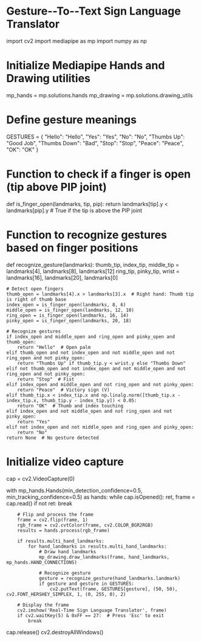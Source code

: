 # Gesture--To--Text Sign Language Translator 
import cv2
import mediapipe as mp
import numpy as np

# Initialize Mediapipe Hands and Drawing utilities
mp_hands = mp.solutions.hands
mp_drawing = mp.solutions.drawing_utils

# Define gesture meanings
GESTURES = {
"Hello": "Hello",
"Yes": "Yes",
"No": "No",
"Thumbs Up": "Good Job",
"Thumbs Down": "Bad",
"Stop": "Stop",
"Peace": "Peace",
"OK": "OK"
}

# Function to check if a finger is open (tip above PIP joint)
def is_finger_open(landmarks, tip, pip):
    return landmarks[tip].y < landmarks[pip].y  # True if the tip is above the PIP joint
# Function to recognize gestures based on finger positions
def recognize_gesture(landmarks):
    thumb_tip, index_tip, middle_tip = landmarks[4], landmarks[8], landmarks[12]
    ring_tip, pinky_tip, wrist = landmarks[16], landmarks[20], landmarks[0]

    # Detect open fingers
    thumb_open = landmarks[4].x > landmarks[3].x  # Right hand: Thumb tip is right of thumb base
    index_open = is_finger_open(landmarks, 8, 6)
    middle_open = is_finger_open(landmarks, 12, 10)
    ring_open = is_finger_open(landmarks, 16, 14)
    pinky_open = is_finger_open(landmarks, 20, 18)

    # Recognize gestures
    if index_open and middle_open and ring_open and pinky_open and thumb_open:
        return "Hello"  # Open palm
    elif thumb_open and not index_open and not middle_open and not ring_open and not pinky_open:
        return "Thumbs Up" if thumb_tip.y < wrist.y else "Thumbs Down"
    elif not thumb_open and not index_open and not middle_open and not ring_open and not pinky_open:
        return "Stop"  # Fist
    elif index_open and middle_open and not ring_open and not pinky_open:
        return "Peace"  # Victory sign (V)
    elif thumb_tip.x < index_tip.x and np.linalg.norm([thumb_tip.x - index_tip.x, thumb_tip.y - index_tip.y]) < 0.05:
        return "OK"  # Thumb and index touching
    elif index_open and not middle_open and not ring_open and not pinky_open:
        return "Yes"
    elif not index_open and not middle_open and ring_open and pinky_open:
        return "No"
    return None  # No gesture detected

# Initialize video capture
cap = cv2.VideoCapture(0)

with mp_hands.Hands(min_detection_confidence=0.5, min_tracking_confidence=0.5) as hands:
    while cap.isOpened():
        ret, frame = cap.read()
        if not ret:
            break

        # Flip and process the frame
        frame = cv2.flip(frame, 1)
        rgb_frame = cv2.cvtColor(frame, cv2.COLOR_BGR2RGB)
        results = hands.process(rgb_frame)

        if results.multi_hand_landmarks:
            for hand_landmarks in results.multi_hand_landmarks:
                # Draw hand landmarks
                mp_drawing.draw_landmarks(frame, hand_landmarks, mp_hands.HAND_CONNECTIONS)

                # Recognize gesture
                gesture = recognize_gesture(hand_landmarks.landmark)
                if gesture and gesture in GESTURES:
                    cv2.putText(frame, GESTURES[gesture], (50, 50), cv2.FONT_HERSHEY_SIMPLEX, 1, (0, 255, 0), 2)

        # Display the frame
        cv2.imshow('Real-Time Sign Language Translator', frame)
        if cv2.waitKey(5) & 0xFF == 27:  # Press 'Esc' to exit
            break

cap.release()
cv2.destroyAllWindows()
